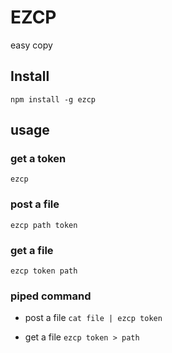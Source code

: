 
# EZCP

easy copy


## Install

`npm install -g ezcp `

## usage

### get a token

`ezcp`

### post a file

`ezcp path token`

### get a file 

`ezcp token path`

### piped command

- post a file
	`cat file | ezcp token`
	
- get a file
	`ezcp token > path`


